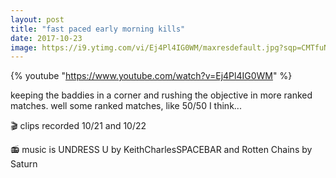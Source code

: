 ```yaml
---
layout: post
title: "fast paced early morning kills"
date: 2017-10-23
image: https://i9.ytimg.com/vi/Ej4Pl4IG0WM/maxresdefault.jpg?sqp=CMTfuN4F&rs=AOn4CLDhHV4Wd-QQMxmkhvLxMfJ6xrwm5g&time=1540239493803
---
```


{% youtube "https://www.youtube.com/watch?v=Ej4Pl4IG0WM" %}


keeping the baddies in a corner and rushing the objective in more ranked matches. well some ranked matches, like 50/50 I think... 


🎬 clips recorded 10/21 and 10/22 


📻 music is UNDRESS U by KeithCharlesSPACEBAR and Rotten Chains by Saturn
